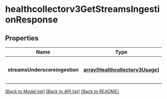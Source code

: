 # healthcollectorv3GetStreamsIngestionResponse

## Properties
Name | Type | Description | Notes
------------ | ------------- | ------------- | -------------
**streamsUnderscoreingestion** | [**array[Healthcollectorv3Usage]**](Healthcollectorv3Usage.md) | List the usage streams ingestion | [optional] [default to null]

[[Back to Model list]](../README.md#documentation-for-models) [[Back to API list]](../README.md#documentation-for-api-endpoints) [[Back to README]](../README.md)


